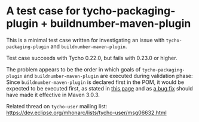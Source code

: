 A test case for tycho-packaging-plugin + buildnumber-maven-plugin
=================================================================

This is a minimal test case written for investigating an issue with
`tycho-packaging-plugin` and `buildnumber-maven-plugin`.

Test case succeeds with Tycho 0.22.0, but fails with 0.23.0 or higher.

The problem appears to be the order in which goals of
`tycho-packaging-plugin` and `buildnumber-maven-plugin` are executed
during validation phase: Since `buildnumber-maven-plugin` is declared
first in the POM, it would be expected to be executed first, as stated
in
[this page](https://maven.apache.org/guides/introduction/introduction-to-the-lifecycle.html)
and as [a bug fix](https://issues.apache.org/jira/browse/MNG-2258)
should have made it effective in Maven 3.0.3.

Related thread on `tycho-user` mailing list:
https://dev.eclipse.org/mhonarc/lists/tycho-user/msg06632.html
